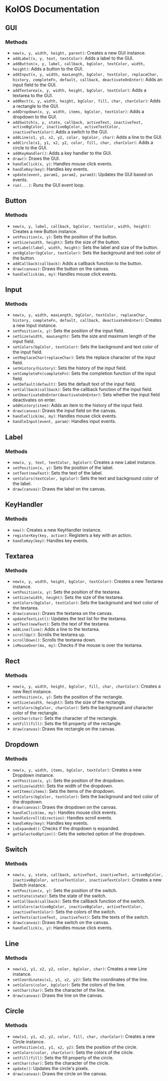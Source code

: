 # KolOS Documentation

## GUI

### Methods
- `new(x, y, width, height, parent)`: Creates a new GUI instance.
- `addLabel(x, y, text, textColor)`: Adds a label to the GUI.
- `addButton(x, y, label, callback, bgColor, textColor, width, height)`: Adds a button to the GUI.
- `addInput(x, y, width, maxLength, bgColor, textColor, replaceChar, history, completeFn, default, callback, deactivateOnEnter)`: Adds an input field to the GUI.
- `addTextarea(x, y, width, height, bgColor, textColor)`: Adds a textarea to the GUI.
- `addRect(x, y, width, height, bgColor, fill, char, charColor)`: Adds a rectangle to the GUI.
- `addDropdown(x, y, width, items, bgColor, textColor)`: Adds a dropdown to the GUI.
- `addSwitch(x, y, state, callback, activeText, inactiveText, activeBgColor, inactiveBgColor, activeTextColor, inactiveTextColor)`: Adds a switch to the GUI.
- `addLine(x1, y1, x2, y2, color, bgColor, char)`: Adds a line to the GUI.
- `addCircle(x1, y1, x2, y2, color, fill, char, charColor)`: Adds a circle to the GUI.
- `addKeyHandler()`: Adds a key handler to the GUI.
- `draw()`: Draws the GUI.
- `handleClick(x, y)`: Handles mouse click events.
- `handleKey(key)`: Handles key events.
- `update(event, param1, param2, param3)`: Updates the GUI based on events.
- `run(...)`: Runs the GUI event loop.

## Button

### Methods
- `new(x, y, label, callback, bgColor, textColor, width, height)`: Creates a new Button instance.
- `setPosition(x, y)`: Sets the position of the button.
- `setSize(width, height)`: Sets the size of the button.
- `setLabel(label, width, height)`: Sets the label and size of the button.
- `setBgColor(bgColor, textColor)`: Sets the background and text color of the button.
- `addCallback(callback)`: Adds a callback function to the button.
- `draw(canvas)`: Draws the button on the canvas.
- `handleClick(mx, my)`: Handles mouse click events.

## Input

### Methods
- `new(x, y, width, maxLength, bgColor, textColor, replaceChar, history, completeFn, default, callback, deactivateOnEnter)`: Creates a new Input instance.
- `setPosition(x, y)`: Sets the position of the input field.
- `setSize(width, maxLength)`: Sets the size and maximum length of the input field.
- `setColors(bgColor, textColor)`: Sets the background and text color of the input field.
- `setReplaceChar(replaceChar)`: Sets the replace character of the input field.
- `setHistory(history)`: Sets the history of the input field.
- `setCompleteFn(completeFn)`: Sets the completion function of the input field.
- `setDefault(default)`: Sets the default text of the input field.
- `setCallback(callback)`: Sets the callback function of the input field.
- `setDeactivateOnEnter(deactivateOnEnter)`: Sets whether the input field deactivates on enter.
- `addHistory(item)`: Adds an item to the history of the input field.
- `draw(canvas)`: Draws the input field on the canvas.
- `handleClick(mx, my)`: Handles mouse click events.
- `handleInput(event, param)`: Handles input events.

## Label

### Methods
- `new(x, y, text, textColor, bgColor)`: Creates a new Label instance.
- `setPosition(x, y)`: Sets the position of the label.
- `setText(newText)`: Sets the text of the label.
- `setColors(textColor, bgColor)`: Sets the text and background color of the label.
- `draw(canvas)`: Draws the label on the canvas.

## KeyHandler

### Methods
- `new()`: Creates a new KeyHandler instance.
- `registerKey(key, action)`: Registers a key with an action.
- `handleKey(key)`: Handles key events.

## Textarea

### Methods
- `new(x, y, width, height, bgColor, textColor)`: Creates a new Textarea instance.
- `setPosition(x, y)`: Sets the position of the textarea.
- `setSize(width, height)`: Sets the size of the textarea.
- `setColors(bgColor, textColor)`: Sets the background and text color of the textarea.
- `draw(canvas)`: Draws the textarea on the canvas.
- `updateTextList()`: Updates the text list for the textarea.
- `setText(newText)`: Sets the text of the textarea.
- `addLine(line)`: Adds a line to the textarea.
- `scrollUp()`: Scrolls the textarea up.
- `scrollDown()`: Scrolls the textarea down.
- `isMouseOver(mx, my)`: Checks if the mouse is over the textarea.

## Rect

### Methods
- `new(x, y, width, height, bgColor, fill, char, charColor)`: Creates a new Rect instance.
- `setPosition(x, y)`: Sets the position of the rectangle.
- `setSize(width, height)`: Sets the size of the rectangle.
- `setColors(bgColor, charColor)`: Sets the background and character color of the rectangle.
- `setChar(char)`: Sets the character of the rectangle.
- `setFill(fill)`: Sets the fill property of the rectangle.
- `draw(canvas)`: Draws the rectangle on the canvas.

## Dropdown

### Methods
- `new(x, y, width, items, bgColor, textColor)`: Creates a new Dropdown instance.
- `setPosition(x, y)`: Sets the position of the dropdown.
- `setSize(width)`: Sets the width of the dropdown.
- `setItems(items)`: Sets the items of the dropdown.
- `setColors(bgColor, textColor)`: Sets the background and text color of the dropdown.
- `draw(canvas)`: Draws the dropdown on the canvas.
- `handleClick(mx, my)`: Handles mouse click events.
- `handleScroll(direction)`: Handles scroll events.
- `handleKey(key)`: Handles key events.
- `isExpanded()`: Checks if the dropdown is expanded.
- `getSelectedOption()`: Gets the selected option of the dropdown.

## Switch

### Methods
- `new(x, y, state, callback, activeText, inactiveText, activeBgColor, inactiveBgColor, activeTextColor, inactiveTextColor)`: Creates a new Switch instance.
- `setPosition(x, y)`: Sets the position of the switch.
- `setState(state)`: Sets the state of the switch.
- `setCallback(callback)`: Sets the callback function of the switch.
- `setColors(activeBgColor, inactiveBgColor, activeTextColor, inactiveTextColor)`: Sets the colors of the switch.
- `setTexts(activeText, inactiveText)`: Sets the texts of the switch.
- `draw(canvas)`: Draws the switch on the canvas.
- `handleClick(x, y)`: Handles mouse click events.

## Line

### Methods
- `new(x1, y1, x2, y2, color, bgColor, char)`: Creates a new Line instance.
- `setCoordinates(x1, y1, x2, y2)`: Sets the coordinates of the line.
- `setColors(color, bgColor)`: Sets the colors of the line.
- `setChar(char)`: Sets the character of the line.
- `draw(canvas)`: Draws the line on the canvas.

## Circle

### Methods
- `new(x1, y1, x2, y2, color, fill, char, charColor)`: Creates a new Circle instance.
- `setPosition(x1, y1, x2, y2)`: Sets the position of the circle.
- `setColors(color, charColor)`: Sets the colors of the circle.
- `setFill(fill)`: Sets the fill property of the circle.
- `setChar(char)`: Sets the character of the circle.
- `update()`: Updates the circle's pixels.
- `draw(canvas)`: Draws the circle on the canvas.
